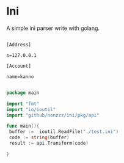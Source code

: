 # Ini

A simple ini parser write with golang.



```in

[Address]

s=127.0.0.1

[Account]

name=kanno

```


``` go

package main

import "fmt"
import "io/ioutil"
import "github/nonzzz/ini/pkg/api"

func main(){
 buffer :=  ioutil.ReadFile("./test.ini")
 code := string(buffer)
 result := api.Transform(code)

}

```
